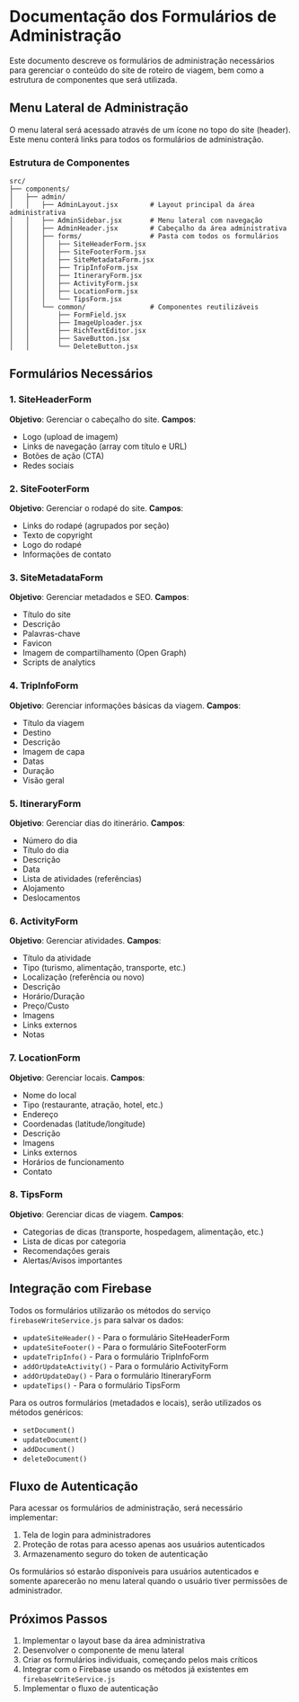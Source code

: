# Documentação dos Formulários de Administração

Este documento descreve os formulários de administração necessários para gerenciar o conteúdo do site de roteiro de viagem, bem como a estrutura de componentes que será utilizada.

## Menu Lateral de Administração

O menu lateral será acessado através de um ícone no topo do site (header). Este menu conterá links para todos os formulários de administração.

### Estrutura de Componentes

```
src/
├── components/
│   ├── admin/
│   │   ├── AdminLayout.jsx        # Layout principal da área administrativa
│   │   ├── AdminSidebar.jsx       # Menu lateral com navegação
│   │   ├── AdminHeader.jsx        # Cabeçalho da área administrativa
│   │   ├── forms/                 # Pasta com todos os formulários
│   │   │   ├── SiteHeaderForm.jsx
│   │   │   ├── SiteFooterForm.jsx
│   │   │   ├── SiteMetadataForm.jsx
│   │   │   ├── TripInfoForm.jsx
│   │   │   ├── ItineraryForm.jsx
│   │   │   ├── ActivityForm.jsx
│   │   │   ├── LocationForm.jsx
│   │   │   └── TipsForm.jsx
│   │   └── common/                # Componentes reutilizáveis
│   │       ├── FormField.jsx
│   │       ├── ImageUploader.jsx
│   │       ├── RichTextEditor.jsx
│   │       ├── SaveButton.jsx
│   │       └── DeleteButton.jsx
```

## Formulários Necessários

### 1. SiteHeaderForm

**Objetivo**: Gerenciar o cabeçalho do site.
**Campos**:

- Logo (upload de imagem)
- Links de navegação (array com título e URL)
- Botões de ação (CTA)
- Redes sociais

### 2. SiteFooterForm

**Objetivo**: Gerenciar o rodapé do site.
**Campos**:

- Links do rodapé (agrupados por seção)
- Texto de copyright
- Logo do rodapé
- Informações de contato

### 3. SiteMetadataForm

**Objetivo**: Gerenciar metadados e SEO.
**Campos**:

- Título do site
- Descrição
- Palavras-chave
- Favicon
- Imagem de compartilhamento (Open Graph)
- Scripts de analytics

### 4. TripInfoForm

**Objetivo**: Gerenciar informações básicas da viagem.
**Campos**:

- Título da viagem
- Destino
- Descrição
- Imagem de capa
- Datas
- Duração
- Visão geral

### 5. ItineraryForm

**Objetivo**: Gerenciar dias do itinerário.
**Campos**:

- Número do dia
- Título do dia
- Descrição
- Data
- Lista de atividades (referências)
- Alojamento
- Deslocamentos

### 6. ActivityForm

**Objetivo**: Gerenciar atividades.
**Campos**:

- Título da atividade
- Tipo (turismo, alimentação, transporte, etc.)
- Localização (referência ou novo)
- Descrição
- Horário/Duração
- Preço/Custo
- Imagens
- Links externos
- Notas

### 7. LocationForm

**Objetivo**: Gerenciar locais.
**Campos**:

- Nome do local
- Tipo (restaurante, atração, hotel, etc.)
- Endereço
- Coordenadas (latitude/longitude)
- Descrição
- Imagens
- Links externos
- Horários de funcionamento
- Contato

### 8. TipsForm

**Objetivo**: Gerenciar dicas de viagem.
**Campos**:

- Categorias de dicas (transporte, hospedagem, alimentação, etc.)
- Lista de dicas por categoria
- Recomendações gerais
- Alertas/Avisos importantes

## Integração com Firebase

Todos os formulários utilizarão os métodos do serviço `firebaseWriteService.js` para salvar os dados:

- `updateSiteHeader()` - Para o formulário SiteHeaderForm
- `updateSiteFooter()` - Para o formulário SiteFooterForm
- `updateTripInfo()` - Para o formulário TripInfoForm
- `addOrUpdateActivity()` - Para o formulário ActivityForm
- `addOrUpdateDay()` - Para o formulário ItineraryForm
- `updateTips()` - Para o formulário TipsForm

Para os outros formulários (metadados e locais), serão utilizados os métodos genéricos:

- `setDocument()`
- `updateDocument()`
- `addDocument()`
- `deleteDocument()`

## Fluxo de Autenticação

Para acessar os formulários de administração, será necessário implementar:

1. Tela de login para administradores
2. Proteção de rotas para acesso apenas aos usuários autenticados
3. Armazenamento seguro do token de autenticação

Os formulários só estarão disponíveis para usuários autenticados e somente aparecerão no menu lateral quando o usuário tiver permissões de administrador.

## Próximos Passos

1. Implementar o layout base da área administrativa
2. Desenvolver o componente de menu lateral
3. Criar os formulários individuais, começando pelos mais críticos
4. Integrar com o Firebase usando os métodos já existentes em `firebaseWriteService.js`
5. Implementar o fluxo de autenticação
